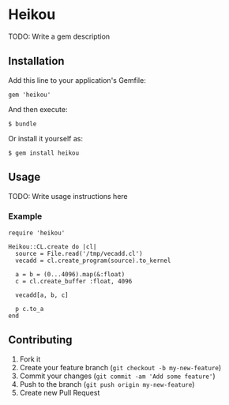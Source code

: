 # Heikou

TODO: Write a gem description

## Installation

Add this line to your application's Gemfile:

    gem 'heikou'

And then execute:

    $ bundle

Or install it yourself as:

    $ gem install heikou

## Usage

TODO: Write usage instructions here

### Example

    require 'heikou'

    Heikou::CL.create do |cl|
      source = File.read('/tmp/vecadd.cl')
      vecadd = cl.create_program(source).to_kernel

      a = b = (0...4096).map(&:float)
      c = cl.create_buffer :float, 4096

      vecadd[a, b, c]

      p c.to_a
    end

## Contributing

1. Fork it
2. Create your feature branch (`git checkout -b my-new-feature`)
3. Commit your changes (`git commit -am 'Add some feature'`)
4. Push to the branch (`git push origin my-new-feature`)
5. Create new Pull Request
